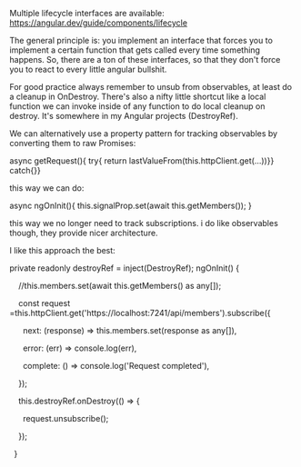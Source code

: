 
Multiple lifecycle interfaces are available: https://angular.dev/guide/components/lifecycle

The general principle is: you implement an interface that forces you to implement a certain function that gets called every time something happens. So, there are a ton of these interfaces, so that they don't force you to react to every little angular bullshit.

For good practice always remember to unsub from observables, at least do a cleanup in OnDestroy. There's also a nifty little shortcut like a local function we can invoke inside of any function to do local cleanup on destroy. It's somewhere in my Angular projects (DestroyRef). 

We can alternatively use a property pattern for tracking observables by converting them to raw Promises:

async getRequest(){ try{ return lastValueFrom(this.httpClient.get(...))}} catch{}}

this way we can do:

async ngOnInit(){
	this.signalProp.set(await this.getMembers());
}

this way we no longer need to track subscriptions. i do like observables though, they provide nicer architecture.

I like this approach the best:

private readonly destroyRef = inject(DestroyRef);
ngOnInit() {

    //this.members.set(await this.getMembers() as any[]);

    const request =this.httpClient.get('https://localhost:7241/api/members').subscribe({

      next: (response) => this.members.set(response as any[]),

      error: (err) => console.log(err),

      complete: () => console.log('Request completed'),

    });

  

    this.destroyRef.onDestroy(() => {

      request.unsubscribe();

    });

  }


